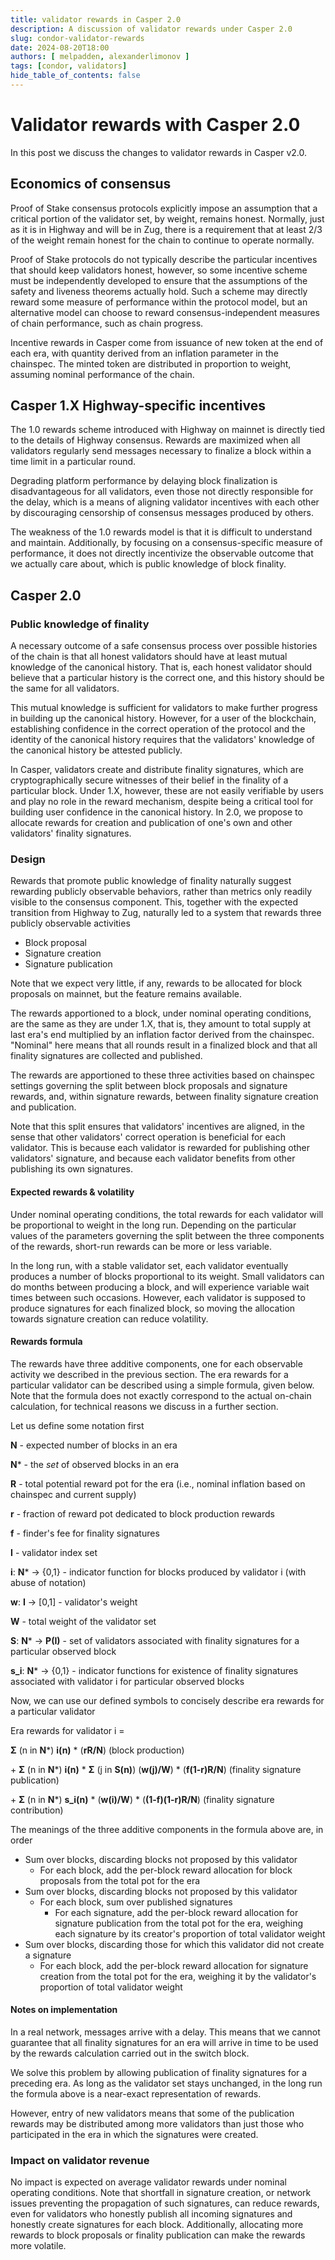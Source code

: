 ```yaml
---
title: validator rewards in Casper 2.0
description: A discussion of validator rewards under Casper 2.0
slug: condor-validator-rewards
date: 2024-08-20T18:00
authors: [ melpadden, alexanderlimonov ]
tags: [condor, validators]
hide_table_of_contents: false
---
```


# Validator rewards with Casper 2.0

In this post we discuss the changes to validator rewards in Casper v2.0.

<!-- truncate -->

## Economics of consensus

Proof of Stake consensus protocols explicitly impose an assumption that a critical portion of the validator set, by weight, remains honest. Normally, just as it is in Highway and will be in Zug, there is a requirement that at least 2/3 of the weight remain honest for the chain to continue to operate normally. 

Proof of Stake protocols do not typically describe the particular incentives that should keep validators honest, however, so some incentive scheme must be independently developed to ensure that the assumptions of the safety and liveness theorems actually hold. Such a scheme may directly reward some measure of performance within the protocol model, but an alternative model can choose to reward consensus-independent measures of chain performance, such as chain progress.

Incentive rewards in Casper come from issuance of new token at the end of each era, with quantity derived from an inflation parameter in the chainspec. The minted token are distributed in proportion to weight, assuming nominal performance of the chain.

## Casper 1.X Highway-specific incentives

The 1.0 rewards scheme introduced with Highway on mainnet is directly tied to the details of Highway consensus. Rewards are maximized when all validators regularly send messages necessary to finalize a block within a time limit in a particular round. 

Degrading platform performance by delaying block finalization is disadvantageous for all validators, even those not directly responsible for the delay, which is a means of aligning validator incentives with each other by discouraging censorship of consensus messages produced by others. 

The weakness of the 1.0 rewards model is that it is difficult to understand and maintain. Additionally, by focusing on a consensus-specific measure of performance, it does not directly incentivize the observable outcome that we actually care about, which is public knowledge of block finality.  

## Casper 2.0 

### Public knowledge of finality

A necessary outcome of a safe consensus process over possible histories of the chain is that all honest validators should have at least mutual knowledge of the canonical history. That is, each honest validator should believe that a particular history is the correct one, and this history should be the same for all validators.

This mutual knowledge is sufficient for validators to make further progress in building up the canonical history. However, for a user of the blockchain, establishing confidence in the correct operation of the protocol and the identity of the canonical history requires that the validators' knowledge of the canonical history be attested publicly.

In Casper, validators create and distribute finality signatures, which are cryptographically secure witnesses of their belief in the finality of a particular block. Under 1.X, however, these are not easily verifiable by users and play no role in the reward mechanism, despite being a critical tool for building user confidence in the canonical history. In 2.0, we propose to allocate rewards for creation and publication of one's own and other validators' finality signatures.

### Design

Rewards that promote public knowledge of finality naturally suggest rewarding publicly observable behaviors, rather than metrics only readily visible to the consensus component. This, together with the expected transition from Highway to Zug, naturally led to a system that rewards three publicly observable activities

* Block proposal
* Signature creation
* Signature publication

Note that we expect very little, if any, rewards to be allocated for block proposals on mainnet, but the feature remains available.

The rewards apportioned to a block, under nominal operating conditions, are the same as they are under 1.X, that is, they amount to total supply at last era's end multiplied by an inflation factor derived from the chainspec. "Nominal" here means that all rounds result in a finalized block and that all finality signatures are collected and published.

The rewards are apportioned to these three activities based on chainspec settings governing the split between block proposals and signature rewards, and, within signature rewards, between finality signature creation and publication.

Note that this split ensures that validators' incentives are aligned, in the sense that other validators' correct operation is beneficial for each validator. This is because each validator is rewarded for publishing other validators' signature, and because each validator benefits from other publishing its own signatures.

#### Expected rewards & volatility

Under nominal operating conditions, the total rewards for each validator will be proportional to weight in the long run. Depending on the particular values of the parameters governing the split between the three components of the rewards, short-run rewards can be more or less variable.

In the long run, with a stable validator set, each validator eventually produces a number of blocks proportional to its weight. Small validators can do months between producing a block, and will experience variable wait times between such occasions. However, each validator is supposed to produce signatures for each finalized block, so moving the allocation towards signature creation can reduce volatility.

#### Rewards formula

The rewards have three additive components, one for each observable activity we described in the previous section. The era rewards for a particular validator can be described using a simple formula, given below. Note that the formula does not exactly correspond to the actual on-chain calculation, for technical reasons we discuss in a further section.

Let us define some notation first

**N** - expected number of blocks in an era

**N*** - the *set* of observed blocks in an era

**R** - total potential reward pot for the era (i.e., nominal inflation based on chainspec and current supply)

**r** - fraction of reward pot dedicated to block production rewards

**f** - finder's fee for finality signatures

**I** - validator index set

**i**: **N*** -> {0,1} - indicator function for blocks produced by validator i (with abuse of notation)

**w**: **I** -> [0,1] - validator's weight

**W** - total weight of the validator set

**S**: **N*** -> **P(I)** - set of validators associated with finality signatures for a particular observed block

**s_i**: **N*** -> {0,1} - indicator functions for existence of finality signatures associated with validator i for particular observed blocks

Now, we can use our defined symbols to concisely describe era rewards for a particular validator

Era rewards for validator i = 

**Σ** (n in **N***) **i(n)** * (**rR/N**) (block production)

&#43; **Σ** (n in **N***) **i(n)** * **Σ** (j in **S(n)**) (**w(j)/W**) * (**f(1-r)R/N**) (finality signature publication)  

&#43; **Σ** (n in **N***) **s_i(n)** * (**w(i)/W**) * (**(1-f)(1-r)R/N**) (finality signature contribution)

The meanings of the three additive components in the formula above are, in order

* Sum over blocks, discarding blocks not proposed by this validator
  * For each block, add the per-block reward allocation for block proposals from the total pot for the era
* Sum over blocks, discarding blocks not proposed by this validator
  * For each block, sum over published signatures
    * For each signature, add the per-block reward allocation for signature publication from the total pot for the era, weighing each signature by its creator's proportion of total validator weight
* Sum over blocks, discarding those for which this validator did not create a signature
  * For each block, add the per-block reward allocation for signature creation from the total pot for the era, weighing it by the validator's proportion of total validator weight

#### Notes on implementation

In a real network, messages arrive with a delay. This means that we cannot guarantee that all finality signatures for an era will arrive in time to be used by the rewards calculation carried out in the switch block.

We solve this problem by allowing publication of finality signatures for a preceding era. As long as the validator set stays unchanged, in the long run the formula above is a near-exact representation of rewards. 

However, entry of new validators means that some of the publication rewards may be distributed among more validators than just those who participated in the era in which the signatures were created.

### Impact on validator revenue

No impact is expected on average validator rewards under nominal operating conditions. Note that shortfall in signature creation, or network issues preventing the propagation of such signatures, can reduce rewards, even for validators who honestly publish all incoming signatures and honestly create signatures for each block. Additionally, allocating more rewards to block proposals or finality publication can make the rewards more volatile.
